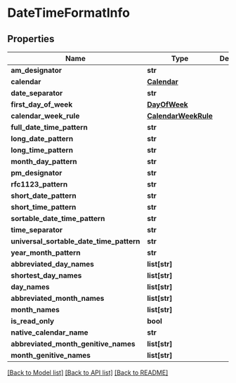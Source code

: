 # DateTimeFormatInfo

## Properties
Name | Type | Description | Notes
------------ | ------------- | ------------- | -------------
**am_designator** | **str** |  | [optional] 
**calendar** | [**Calendar**](Calendar.md) |  | [optional] 
**date_separator** | **str** |  | [optional] 
**first_day_of_week** | [**DayOfWeek**](DayOfWeek.md) |  | [optional] 
**calendar_week_rule** | [**CalendarWeekRule**](CalendarWeekRule.md) |  | [optional] 
**full_date_time_pattern** | **str** |  | [optional] 
**long_date_pattern** | **str** |  | [optional] 
**long_time_pattern** | **str** |  | [optional] 
**month_day_pattern** | **str** |  | [optional] 
**pm_designator** | **str** |  | [optional] 
**rfc1123_pattern** | **str** |  | [optional] 
**short_date_pattern** | **str** |  | [optional] 
**short_time_pattern** | **str** |  | [optional] 
**sortable_date_time_pattern** | **str** |  | [optional] 
**time_separator** | **str** |  | [optional] 
**universal_sortable_date_time_pattern** | **str** |  | [optional] 
**year_month_pattern** | **str** |  | [optional] 
**abbreviated_day_names** | **list[str]** |  | [optional] 
**shortest_day_names** | **list[str]** |  | [optional] 
**day_names** | **list[str]** |  | [optional] 
**abbreviated_month_names** | **list[str]** |  | [optional] 
**month_names** | **list[str]** |  | [optional] 
**is_read_only** | **bool** |  | [optional] 
**native_calendar_name** | **str** |  | [optional] 
**abbreviated_month_genitive_names** | **list[str]** |  | [optional] 
**month_genitive_names** | **list[str]** |  | [optional] 

[[Back to Model list]](../README.md#documentation-for-models) [[Back to API list]](../README.md#documentation-for-api-endpoints) [[Back to README]](../README.md)

